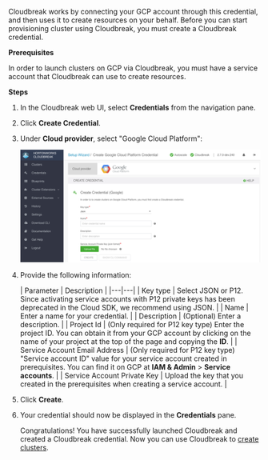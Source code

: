 

Cloudbreak works by connecting your GCP account through this credential, and then uses it to create resources on your behalf. Before you can start provisioning cluster using Cloudbreak, you must create a Cloudbreak credential.  

**Prerequisites**

In order to launch clusters on GCP via Cloudbreak, you must have a service account that Cloudbreak can use to create resources.  

**Steps**

1. In the Cloudbreak web UI, select **Credentials** from the navigation pane. 

2. Click **Create Credential**. 

3. Under **Cloud provider**, select "Google Cloud Platform":

    <a href="../images/cb_cb-gcp-cred.png" target="_blank" title="click to enlarge"><img src="../images/cb_cb-gcp-cred.png" width="650" title="Cloudbreak web UI"></a>  

3. Provide the following information:

    | Parameter | Description |
|---|---|
| Key type | Select JSON or P12. Since activating service accounts with P12 private keys has been deprecated in the Cloud SDK, we recommend using JSON. |
| Name | Enter a name for your credential. |
| Description | (Optional) Enter a description. | 
| Project Id | (Only required for P12 key type) Enter the project ID. You can obtain it from your GCP account by clicking on the name of your project at the top of the page and copying the **ID**. |
| Service Account Email Address | (Only required for P12 key type) "Service account ID" value for your service account created in prerequisites. You can find it on GCP at **IAM & Admin** > **Service accounts**. |
| Service Account Private Key | Upload the key that you created in the prerequisites when creating a service account. |

4. Click **Create**.

5. Your credential should now be displayed in the **Credentials** pane.

    Congratulations! You have successfully launched Cloudbreak and created a Cloudbreak credential. Now you can use Cloudbreak to [create clusters](gcp-create.md). 
